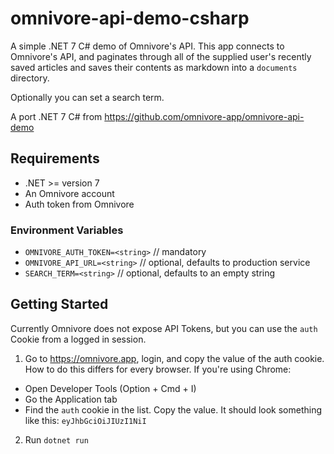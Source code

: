 # omnivore-api-demo-csharp

A simple .NET 7 C# demo of Omnivore's API. This app connects to Omnivore's API, and paginates through
all of the supplied user's recently saved articles and saves their contents as markdown
into a `documents` directory.

Optionally you can set a search term.

A port .NET 7 C# from https://github.com/omnivore-app/omnivore-api-demo

## Requirements

- .NET >= version 7
- An Omnivore account
- Auth token from Omnivore

### Environment Variables

* `OMNIVORE_AUTH_TOKEN=<string>` // mandatory
* `OMNIVORE_API_URL=<string>` // optional, defaults to production service
* `SEARCH_TERM=<string>` // optional, defaults to an empty string

## Getting Started

Currently Omnivore does not expose API Tokens, but you can use the `auth` Cookie
from a logged in session.

1. Go to https://omnivore.app, login, and copy the value of the auth cookie. How to do this
differs for every browser. If you're using Chrome:

- Open Developer Tools (Option + Cmd + I)
- Go the Application tab
- Find the `auth` cookie in the list. Copy the value. It should look something like this: `eyJhbGciOiJIUzI1NiI`

2. Run `dotnet run`
